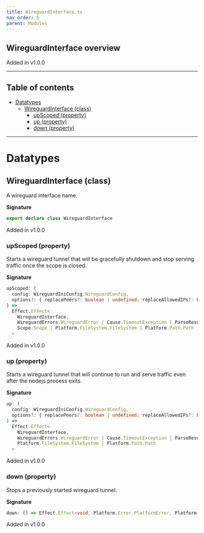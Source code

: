 ```yaml
---
title: WireguardInterface.ts
nav_order: 5
parent: Modules
---
```


## WireguardInterface overview

Added in v1.0.0

---

<h2 class="text-delta">Table of contents</h2>

- [Datatypes](#datatypes)
  - [WireguardInterface (class)](#wireguardinterface-class)
    - [upScoped (property)](#upscoped-property)
    - [up (property)](#up-property)
    - [down (property)](#down-property)

---

# Datatypes

## WireguardInterface (class)

A wireguard interface name.

**Signature**

```ts
export declare class WireguardInterface
```

Added in v1.0.0

### upScoped (property)

Starts a wireguard tunnel that will be gracefully shutdown and stop serving
traffic once the scope is closed.

**Signature**

```ts
upScoped: (
  config: WireguardIniConfig.WireguardConfig,
  options?: { replacePeers?: boolean | undefined; replaceAllowedIPs?: boolean | undefined } | undefined
) =>
  Effect.Effect<
    WireguardInterface,
    WireguardErrors.WireguardError | Cause.TimeoutException | ParseResult.ParseError,
    Scope.Scope | Platform.FileSystem.FileSystem | Platform.Path.Path
  >
```

Added in v1.0.0

### up (property)

Starts a wireguard tunnel that will continue to run and serve traffic
even after the nodejs process exits.

**Signature**

```ts
up: (
  config: WireguardIniConfig.WireguardConfig,
  options?: { replacePeers?: boolean | undefined; replaceAllowedIPs?: boolean | undefined } | undefined
) =>
  Effect.Effect<
    WireguardInterface,
    WireguardErrors.WireguardError | Cause.TimeoutException | ParseResult.ParseError,
    Platform.FileSystem.FileSystem | Platform.Path.Path
  >
```

Added in v1.0.0

### down (property)

Stops a previously started wireguard tunnel.

**Signature**

```ts
down: () => Effect.Effect<void, Platform.Error.PlatformError, Platform.FileSystem.FileSystem>
```

Added in v1.0.0
